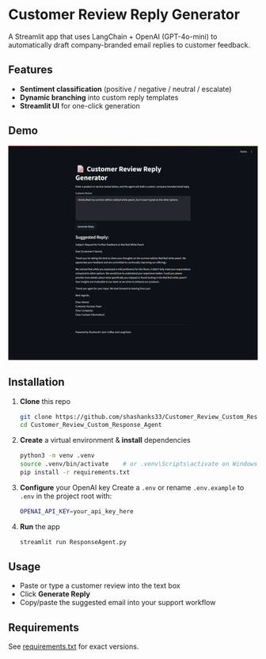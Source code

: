 # Customer Review Reply Generator

A Streamlit app that uses LangChain + OpenAI (GPT-4o-mini) to automatically draft company-branded email replies to customer feedback.

## Features

- **Sentiment classification** (positive / negative / neutral / escalate)  
- **Dynamic branching** into custom reply templates  
- **Streamlit UI** for one-click generation  

## Demo

![Screenshot of the app](./screenshot.png)

## Installation

1. **Clone** this repo  
   ```bash
   git clone https://github.com/shashanks33/Customer_Review_Custom_Response_Agent.git
   cd Customer_Review_Custom_Response_Agent
   ```

2. **Create** a virtual environment & **install** dependencies

   ```bash
   python3 -m venv .venv
   source .venv/bin/activate    # or .venv\Scripts\activate on Windows
   pip install -r requirements.txt
   ```

3. **Configure** your OpenAI key
   Create a `.env` or rename `.env.example` to `.env` in the project root with:

   ```bash
   OPENAI_API_KEY=your_api_key_here
   ```

4. **Run** the app

   ```bash
   streamlit run ResponseAgent.py
   ```

## Usage

* Paste or type a customer review into the text box
* Click **Generate Reply**
* Copy/paste the suggested email into your support workflow

## Requirements

See [requirements.txt](./requirements.txt) for exact versions.
